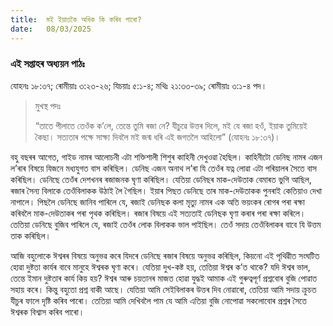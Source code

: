 ```yaml
---
title:  মই ইয়াতকৈ অধিক কি কৰিব পাৰো?
date:   08/03/2025
---
```


### এই সপ্তাহৰ অধ্যয়ন পাঠঃ

যোহনঃ ১৮:৩৭; ৰোমীয়াঃ ৩:২৩-২৬; যিচয়াঃ ৫:১-৪; মথিঃ ২১:৩৩-৩৯; ৰোমীয়াঃ ৩:১-৪ পদ।

> <p>মুখস্থ পদঃ</p>
> “তাতে পীলাতে তেওঁক ক’লে, তেন্তে তুমি ৰজা নে? যীচুৱে উত্তৰ দিলে, মই যে ৰজা হওঁ, ইয়াক তুমিয়েই কৈছা। সত্যতাৰ পক্ষে সাক্ষ্য দিবলৈ মই জন্ম ধৰি এই জগতলৈ আহিলো” (যোহনঃ ১৮:৩৭)।

বহু বছৰৰ আগেত, গাইড নামৰ আলোচনী এটা শক্তিশালী শিশুৰ কাহিনী দেখুওৱা হৈছিল। কাহিনীটো ডেনিছ নামৰ এজন ল’ৰাৰ বিষয়ে যিজনে মধ্যযুগত বাস কৰিছিল। ডেনিছ এজন অনাথ ল’ৰা যি তেওঁৰ যত্ন লোৱা এটা পৰিয়ালৰ সৈতে বাস কৰিছিল। ডেনিছে তেওঁৰ দেশখনৰ ৰজাজনক ঘৃণা কৰিছিল। যেতিয়া ডেনিছৰ মাক-দেউতাক বেমাৰত ভুগি আছিল, ৰজাৰ সৈন্য বিলাকে তেওঁবিলাকক উঠাই লৈ গৈছিল। ইয়াৰ পিছত ডেনিছে তাৰ মাক-দেউতাকক পুনৰাই কেতিয়াও দেখা নাপালে। পিছলৈ ডেনিছে জানিব পাৰিলে যে, ৰজাই ডেনিছক কলা মৃত্যু নামৰ এক অতি ভয়ংকৰ ৰোগৰ পৰা ৰক্ষা কৰিবলৈ মাক-দেউতাকৰ পৰা পৃথক কৰিছিল। ৰজাৰ বিষয়ে এই সত্যতাই ডেনিছক ঘৃণা কৰাৰ পৰা ৰক্ষা কৰিলে। তেতিয়া ডেনিছে বুজিব পাৰিলে যে, ৰজাই তেওঁৰ লোক বিলাকক ভাল পাইছিল। তেওঁ সদায় তেওঁবিলাকৰ বাবে যি উত্তম তাক কৰিছিল।

আজি বহুলোকে ঈশ্বৰৰ বিষয়ে অনুভৱ কৰে যিদৰে ডেনিছে ৰজাৰ বিষয়ে অনুভৱ কৰিছিল, কিয়নো এই পৃথিৱীত সংঘটিত হোৱা দুষ্টতা কাৰ্যৰ বাবে মানুহে ঈশ্বৰক ঘৃণা কৰে। যেতিয়া দুখ-কষ্ট হয়, তেতিয়া ঈশ্বৰ ক’ত থাকে? যদি ঈশ্বৰ ভাল, তেন্তে ইমান দুষ্টতাৰ কাৰ্য কিয় হয়? ঈশ্বৰ আৰু চয়তানৰ মাজত হোৱা যুদ্ধই আমাক এই গুৰুত্বপূৰ্ণ প্ৰশ্নবোৰ বুজি পোৱাত সহায় কৰে। কিন্তু বহুতো প্ৰশ্ন বাকী আছে। যেতিয়া আমি সেইবিলাকৰ উত্তৰ দিব নোৱাৰো, তেতিয়া আমি সদায় ক্ৰুচত যীচুৰ ফালে দৃষ্টি কৰিব পাৰো। তেতিয়া আমি দেখিবলৈ পাম যে আমি এতিয়া বুজি নোপোৱা সকলোবোৰ প্ৰশ্নৰ সৈতে ঈশ্বৰক বিশ্বাস কৰিব পাৰো।